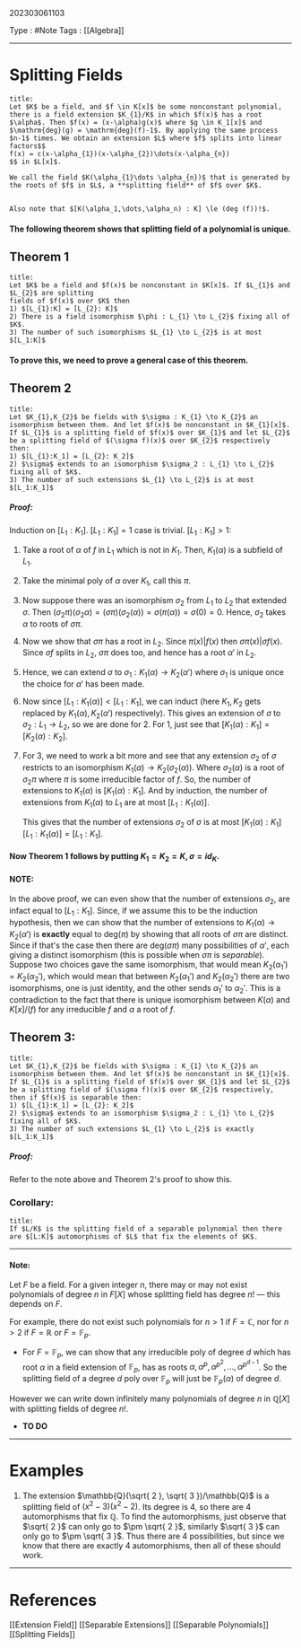 202303061103

Type : #Note
Tags : [[Algebra]]

---
# Splitting Fields
```ad-note
title: 
Let $K$ be a field, and $f \in K[x]$ be some nonconstant polynomial, there is a field extension $K_{1}/K$ in which $f(x)$ has a root $\alpha$. Then $f(x) = (x-\alpha)g(x)$ where $g \in K_1[x]$ and $\mathrm{deg}(g) = \mathrm{deg}(f)-1$. By applying the same process $n-1$ times. We obtain an extension $L$ where $f$ splits into linear factors$$
f(x) = c(x-\alpha_{1})(x-\alpha_{2})\dots(x-\alpha_{n})
$$ in $L[x]$.

We call the field $K(\alpha_{1}\dots \alpha_{n})$ that is generated by the roots of $f$ in $L$, a **splitting field** of $f$ over $K$.


Also note that $[K(\alpha_1,\dots,\alpha_n) : K] \le (deg (f))!$.
```

#### The following theorem shows that splitting field of a polynomial is unique.

## Theorem 1
```ad-note
title:
Let $K$ be a field and $f(x)$ be nonconstant in $K[x]$. If $L_{1}$ and $L_{2}$ are splitting
fields of $f(x)$ over $K$ then 
1) $[L_{1}:K] = [L_{2}: K]$ 
2) There is a field isomorphism $\phi : L_{1} \to L_{2}$ fixing all of $K$. 
3) The number of such isomorphisms $L_{1} \to L_{2}$ is at most $[L_1:K]$ 
```

#### To prove this, we need to prove a general case of this theorem.

## Theorem 2
```ad-note
title:
Let $K_{1},K_{2}$ be fields with $\sigma : K_{1} \to K_{2}$ an isomorphism between them. And let $f(x)$ be nonconstant in $K_{1}[x]$. If $L_{1}$ is a splitting field of $f(x)$ over $K_{1}$ and let $L_{2}$ be a splitting field of $(\sigma f)(x)$ over $K_{2}$ respectively then: 
1) $[L_{1}:K_1] = [L_{2}: K_2]$ 
2) $\sigma$ extends to an isomorphism $\sigma_2 : L_{1} \to L_{2}$ fixing all of $K$. 
3) The number of such extensions $L_{1} \to L_{2}$ is at most $[L_1:K_1]$ 
```

##### Proof:
Induction on $[L_{1}:K_{1}]$. 
$[L_{1}:K_{1}] = 1$ case is trivial.
$[L_{1}:K_{1}] > 1$:
1) Take a root of $\alpha$ of $f$ in $L_{1}$ which is not in $K_{1}$. Then, $K_{1}(\alpha)$ is a subfield of $L_{1}$.
2) Take the minimal poly of $\alpha$ over $K_{1}$, call this $\pi$.
3) Now suppose there was an isomorphism $\sigma_{2}$  from $L_{1}$ to $L_{2}$ that extended $\sigma$.
   Then $(\sigma_{2}\pi)(\sigma_{2}\alpha) = (\sigma \pi)(\sigma_{2}(\alpha)) = \sigma(\pi(\alpha)) = \sigma(0) = 0$. Hence, $\sigma_{2}$ takes $\alpha$ to roots of $\sigma \pi$.
4) Now we show that $\sigma \pi$ has a root in $L_{2}$. Since $\pi(x) | f(x)$ then $\sigma\pi(x) | \sigma f(x)$. Since $\sigma f$ splits in $L_{2}$, $\sigma \pi$ does too, and hence has a root $\alpha'$ in $L_{2}$.
5) Hence, we can extend $\sigma$ to $\sigma_{1} : K_{1}(\alpha) \to K_{2}(\alpha')$ where $\sigma_{1}$ is unique once the choice for $\alpha'$ has been made.
6) Now since $[L_{1}:K_{1}(\alpha)] < [L_{1}:K_{1}]$, we can induct (here $K_{1},K_{2}$ gets replaced by $K_{1}(\alpha), K_{2}(\alpha')$ respectively). This gives an extension of $\sigma$ to $\sigma_{2} : L_{1} \to L_{2}$, so we are done for 2. For 1, just see that $[K_{1}(\alpha):K_{1}] = [K_{2}(\alpha) : K_{2}]$.
7) For 3, we need to work a bit more and see that any extension $\sigma_{2}$ of $\sigma$ restricts to an isomorphism $K_{1}(\alpha) \to K_{2}(\sigma_{2}(\alpha))$.
   Where $\sigma_{2}(\alpha)$ is a root of $\sigma_{2}\pi$ where $\pi$ is some irreducible factor of $f$. So, the number of extensions to $K_{1}(\alpha)$ is $[K_{1}(\alpha) : K_{1}]$. And by induction, the number of extensions from $K_{1}(\alpha)$ to $L_{1}$ are at most $[L_{1}:K_{1}(\alpha)]$.
   
   This gives that the number of extensions $\sigma_{2}$ of $\sigma$ is at most $[K_{1}(\alpha) : K_{1}][L_{1}:K_{1}(\alpha)] =[L_{1}:K_{1}]$. 

#### Now Theorem 1 follows by putting $K_{1}=K_{2}=K, \sigma = id_{K}$.

#### NOTE:
In  the above proof, we can even show that the number of extensions $\sigma_{2}$, are infact equal to $[L_{1}:K_{1}]$. Since, if we assume this to be the induction hypothesis, then we can show that the number of extensions to $K_{1}(\alpha) \to K_{2}(\alpha')$ is **exactly** equal to $\mathrm{deg}(\pi)$ by showing that all roots of $\sigma \pi$ are distinct. Since if that's the case then there are $\mathrm{deg}(\sigma \pi)$ many possibilities of $\alpha'$, each giving a distinct isomorphism (this is possible when $\sigma \pi$ is _separable_).
Suppose two choices gave the same isomorphism, that would mean $K_{2}(\alpha_{1}') = K_{2}(\alpha_{2}')$, which would mean that between $K_{2}(\alpha_{1}')$ and $K_{2}(\alpha_{2}')$ there are two isomorphisms, one is just identity, and the other sends $\alpha_{1}'$ to $\alpha_{2}'$. This is a contradiction to the fact that there is unique isomorphism between $K(\alpha)$ and $K[x]/(f)$ for any irreducible $f$ and $\alpha$ a root of $f$.

## Theorem 3:
```ad-note
title:
Let $K_{1},K_{2}$ be fields with $\sigma : K_{1} \to K_{2}$ an isomorphism between them. And let $f(x)$ be nonconstant in $K_{1}[x]$. If $L_{1}$ is a splitting field of $f(x)$ over $K_{1}$ and let $L_{2}$ be a splitting field of $(\sigma f)(x)$ over $K_{2}$ respectively, then if $f(x)$ is separable then:
1) $[L_{1}:K_1] = [L_{2}: K_2]$ 
2) $\sigma$ extends to an isomorphism $\sigma_2 : L_{1} \to L_{2}$ fixing all of $K$. 
3) The number of such extensions $L_{1} \to L_{2}$ is exactly $[L_1:K_1]$ 
```
##### Proof:
Refer to the note above and Theorem 2's proof to show this.

### Corollary:
```ad-note
title:
If $L/K$ is the splitting field of a separable polynomial then there are $[L:K]$ automorphisms of $L$ that fix the elements of $K$.
```

---
#### Note:
Let $F$ be a field. For a given integer $n$, there may or may not exist polynomials of degree $n$ in $F[X]$ whose splitting field has degree $n!$ — this depends on $F$.

For example, there do not exist such polynomials for $n>1$ if $F = \mathbb{C}$, nor for $n > 2$ if $F = \mathbb{R}$ or $F = \mathbb{F}_{p}$. 
- For $F = \mathbb{F}_{p}$, we can show that any irreducible poly of degree $d$ which has root $\alpha$ in a field extension of $\mathbb{F}_{p}$, has as roots $\alpha, \alpha^{p}, \alpha^{p^{2}}, \dots, \alpha^{p ^{d-1}}$. So the splitting field of a degree $d$ poly over $\mathbb{F}_{p}$ will just be $\mathbb{F}_{p}(\alpha)$ of degree $d$.

However we can write down infinitely many polynomials of degree $n$ in $\mathbb{Q}[X]$ with splitting fields of degree $n!$. 

- **TO DO**


---
# Examples
1) The extension $\mathbb{Q}(\sqrt{ 2 }, \sqrt{ 3 })/\mathbb{Q}$ is a splitting field of $(x^{2}-3)(x^{2}-2)$. 
   Its degree is 4, so there are 4 automorphisms that fix $\mathbb{Q}$.
   To find the automorphisms, just observe that $\sqrt{ 2 }$ can only go to $\pm \sqrt{ 2 }$, similarly $\sqrt{ 3 }$ can only go to $\pm \sqrt{ 3 }$. Thus there are 4 possibilities, but since we know that there are exactly 4 automorphisms, then all of these should work.
   
---
# References
[[Extension Field]]
[[Separable Extensions]]
[[Separable Polynomials]]
[[Splitting Fields]]

